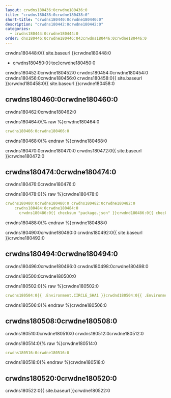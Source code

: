 ```yaml
---
layout: crwdns180436:0crwdne180436:0
title: "crwdns180438:0crwdne180438:0"
short-title: "crwdns180440:0crwdne180440:0"
description: "crwdns180442:0crwdne180442:0"
categories:
  - crwdns180444:0crwdne180444:0
order: dns180446:0crwdne180446:043crwdns180446:0crwdne180446:0
---
```


crwdns180448:0{{ site.baseurl }}crwdne180448:0

* crwdns180450:0{:toc}crwdne180450:0

crwdns180452:0crwdne180452:0 crwdns180454:0crwdne180454:0 crwdns180456:0crwdne180456:0 crwdns180458:0{{ site.baseurl }}crwdnd180458:0{{ site.baseurl }}crwdne180458:0

## crwdns180460:0crwdne180460:0

crwdns180462:0crwdne180462:0

crwdns180464:0{% raw %}crwdne180464:0

```yaml
crwdns180466:0crwdne180466:0
```

crwdns180468:0{% endraw %}crwdne180468:0

crwdns180470:0crwdne180470:0 crwdns180472:0{{ site.baseurl }}crwdne180472:0

## crwdns180474:0crwdne180474:0

crwdns180476:0crwdne180476:0

crwdns180478:0{% raw %}crwdne180478:0

```yaml
crwdns180480:0crwdne180480:0 crwdns180482:0crwdne180482:0
    crwdns180484:0crwdne180484:0
      crwdns180486:0{{ checksum "package.json" }}crwdnd180486:0{{ checksum "package.json" }}crwdne180486:0
```

crwdns180488:0{% endraw %}crwdne180488:0

crwdns180490:0crwdne180490:0 crwdns180492:0{{ site.baseurl }}crwdne180492:0

## crwdns180494:0crwdne180494:0

crwdns180496:0crwdne180496:0 crwdns180498:0crwdne180498:0

crwdns180500:0crwdne180500:0

crwdns180502:0{% raw %}crwdne180502:0

```yaml
crwdns180504:0{{ .Environment.CIRCLE_SHA1 }}crwdnd180504:0{{ .Environment.CIRCLE_SHA1 }}crwdnd180504:0{{ checksum "Gemfile.lock" }}crwdnd180504:0{{ checksum "Gemfile.lock" }}crwdnd180504:0{{ .Environment.CIRCLE_SHA1 }}crwdnd180504:0{{ checksum "Gemfile.lock" }}crwdnd180504:0{{ .Environment.CIRCLE_SHA1 }}crwdnd180504:0{{ checksum "Gemfile.lock" }}crwdnd180504:0{{ .Environment.CIRCLE_SHA1 }}crwdnd180504:0{{ .Environment.CIRCLE_SHA1 }}crwdnd180504:0{{ checksum "Gemfile.lock" }}crwdnd180504:0{{ .Environment.CIRCLE_SHA1 }}crwdnd180504:0$HEROKU_API_KEYcrwdnd180504:0$HEROKU_APPcrwdne180504:0
```

crwdns180506:0{% endraw %}crwdne180506:0

## crwdns180508:0crwdne180508:0

crwdns180510:0crwdne180510:0 crwdns180512:0crwdne180512:0

crwdns180514:0{% raw %}crwdne180514:0

```yaml
crwdns180516:0crwdne180516:0
```

crwdns180518:0{% endraw %}crwdne180518:0

## crwdns180520:0crwdne180520:0

crwdns180522:0{{ site.baseurl }}crwdne180522:0